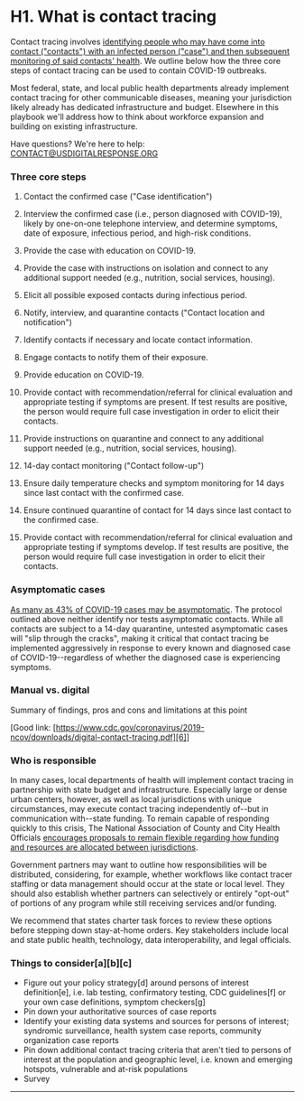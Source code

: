 # H1. What is contact tracing

Contact tracing involves [identifying people who may have come into contact ("contacts") with an infected person ("case") and then subsequent monitoring of said contacts' health][4]. We outline below how the three core steps of contact tracing can be used to contain COVID-19 outbreaks. 

   [4]: https://en.wikipedia.org/wiki/Contact_tracing

Most federal, state, and local public health departments already implement contact tracing for other communicable diseases, meaning your jurisdiction likely already has dedicated infrastructure and budget. Elsewhere in this playbook we'll address how to think about workforce expansion and building on existing infrastructure. 

Have questions? We're here to help: CONTACT@USDIGITALRESPONSE.ORG

### Three core steps

  1. Contact the confirmed case ("Case identification")

  1. Interview the confirmed case (i.e., person diagnosed with COVID-19), likely by one-on-one telephone interview, and determine symptoms, date of exposure, infectious period, and high-risk conditions.
  2. Provide the case with education on COVID-19.
  3. Provide the case with instructions on isolation and connect to any additional support needed (e.g., nutrition, social services, housing).
  4. Elicit all possible exposed contacts during infectious period.

  1. Notify, interview, and quarantine contacts ("Contact location and notification")

  1. Identify contacts if necessary and locate contact information.
  2. Engage contacts to notify them of their exposure.
  3. Provide education on COVID-19.
  4. Provide contact with recommendation/referral for clinical evaluation and appropriate testing if symptoms are present. If test results are positive, the person would require full case investigation in order to elicit their contacts.
  5. Provide instructions on quarantine and connect to any additional support needed (e.g., nutrition, social services, housing).

  1. 14-day contact monitoring ("Contact follow-up")

  1. Ensure daily temperature checks and symptom monitoring for 14 days since last contact with the confirmed case.
  2. Ensure continued quarantine of contact for 14 days since last contact to the confirmed case.
  3. Provide contact with recommendation/referral for clinical evaluation and appropriate testing if symptoms develop. If test results are positive, the person would require full case investigation in order to elicit their contacts.

### Asymptomatic cases

[As many as 43% of COVID-19 cases may be asymptomatic][5]. The protocol outlined above neither identify nor tests asymptomatic contacts. While all contacts are subject to a 14-day quarantine, untested asymptomatic cases will "slip through the cracks", making it critical that contact tracing be implemented aggressively in response to every known and diagnosed case of COVID-19--regardless of whether the diagnosed case is experiencing symptoms. 

   [5]: https://www.medrxiv.org/content/10.1101/2020.04.17.20053157v1

### Manual vs. digital

Summary of findings, pros and cons and limitations at this point

[Good link: [https://www.cdc.gov/coronavirus/2019-ncov/downloads/digital-contact-tracing.pdf][6]]

   [6]: https://www.cdc.gov/coronavirus/2019-ncov/downloads/digital-contact-tracing.pdf

### Who is responsible

In many cases, local departments of health will implement contact tracing in partnership with state budget and infrastructure. Especially large or dense urban centers, however, as well as local jurisdictions with unique circumstances, may execute contact tracing independently of--but in communication with--state funding. To remain capable of responding quickly to this crisis, The National Association of County and City Health Officials [encourages proposals to remain flexible regarding how funding and resources are allocated between jurisdictions][7]. 

   [7]: https://www.naccho.org/uploads/full-width-images/Contact-Tracing-Statement-4-16-2020.pdf

Government partners may want to outline how responsibilities will be distributed, considering, for example, whether workflows like contact tracer staffing or data management should occur at the state or local level. They should also establish whether partners can selectively or entirely "opt-out" of portions of any program while still receiving services and/or funding.

We recommend that states charter task forces to review these options before stepping down stay-at-home orders. Key stakeholders include local and state public health, technology, data interoperability, and legal officials.

### Things to consider[a][b][c]

  * Figure out your policy strategy[d] around persons of interest definition[e], i.e. lab testing, confirmatory testing, CDC guidelines[f] or your own case definitions, symptom checkers[g]
  * Pin down your authoritative sources of case reports
  * Identify your existing data systems and sources for persons of interest; syndromic surveillance, health system case reports, community organization case reports
  * Pin down additional contact tracing criteria that aren't tied to persons of interest at the population and geographic level,  i.e. known and emerging hotspots, vulnerable and at-risk populations
  * Survey

* * *
